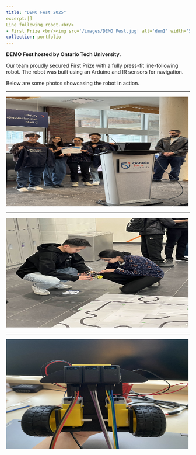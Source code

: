 ```yaml
---
title: "DEMO Fest 2025"
excerpt:|]
Line following robot.<br/>
- First Prize <br/><img src='/images/DEMO Fest.jpg' alt='dem1' width='500' height='300'/>
collection: portfolio
---
```


**DEMO Fest hosted by Ontario Tech University.**

Our team proudly secured First Prize with a fully press-fit line-following robot.
The robot was built using an Arduino and IR sensors for navigation.

Below are some photos showcasing the robot in action.

---

<img src="/images/DEMO2.JPEG" alt="DEMO2" width="500" height="300">

---

<img src="/images/DEMO3.JPG" alt="DEMO3" width="500" height="300">

---

<img src="/images/DEMO1.jpg" alt="DEMO1" width="500" height="300">
